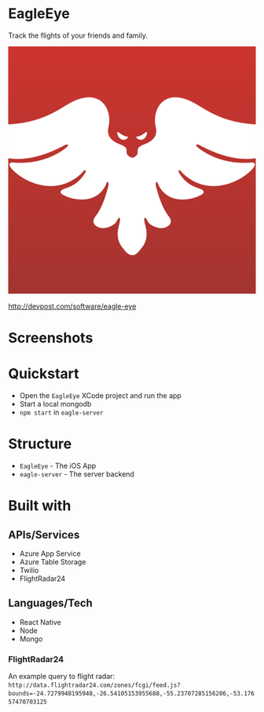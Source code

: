 # EagleEye
Track the flights of your friends and family.

![](./design/icon1024.png)

http://devpost.com/software/eagle-eye

# Screenshots

# Quickstart

- Open the `EagleEye` XCode project and run the app
- Start a local mongodb
- `npm start` in `eagle-server`

# Structure

- `EagleEye` - The iOS App
- `eagle-server` - The server backend

# Built with

## APIs/Services
- Azure App Service
- Azure Table Storage
- Twilio
- FlightRadar24

## Languages/Tech
- React Native
- Node
- Mongo

### FlightRadar24

An example query to flight radar: `http://data.flightradar24.com/zones/fcgi/feed.js?bounds=-24.7279948195948,-26.54105153955688,-55.23707285156206,-53.17657470703125`
